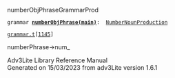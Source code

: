 <span class="title">numberObjPhrase</span><span class="type">GrammarProd</span>

`grammar `**[`numberObjPhrase(main)`](../object/numberObjPhrase(main).html)**` :   `[`NumberNounProduction`](../object/NumberNounProduction.html)

[`grammar.t`](../file/grammar.t.html)`[`[`1145`](../source/grammar.t.html#1145)`]`

<div class="gramrule">

numberPhrase-\>num\_

</div>

<div class="ftr">

Adv3Lite Library Reference Manual  
Generated on 15/03/2023 from adv3Lite version 1.6.1

</div>
